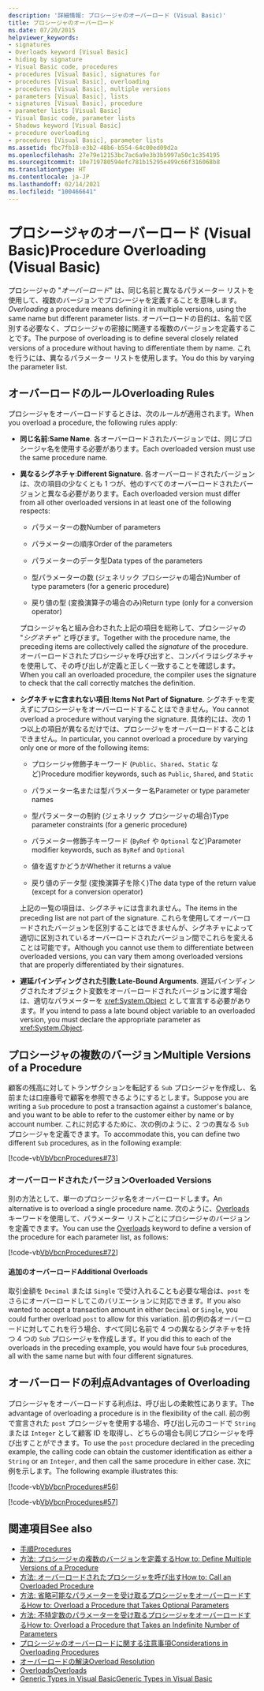 ```yaml
---
description: '詳細情報: プロシージャのオーバーロード (Visual Basic)'
title: プロシージャのオーバーロード
ms.date: 07/20/2015
helpviewer_keywords:
- signatures
- Overloads keyword [Visual Basic]
- hiding by signature
- Visual Basic code, procedures
- procedures [Visual Basic], signatures for
- procedures [Visual Basic], overloading
- procedures [Visual Basic], multiple versions
- parameters [Visual Basic], lists
- signatures [Visual Basic], procedure
- parameter lists [Visual Basic]
- Visual Basic code, parameter lists
- Shadows keyword [Visual Basic]
- procedure overloading
- procedures [Visual Basic], parameter lists
ms.assetid: fbc7fb18-e3b2-48b6-b554-64c00ed09d2a
ms.openlocfilehash: 27e79e12153bc7ac6a9e3b3b5997a50c1c354195
ms.sourcegitcommit: 10e719780594efc781b15295e499c66f316068b8
ms.translationtype: HT
ms.contentlocale: ja-JP
ms.lasthandoff: 02/14/2021
ms.locfileid: "100466641"
---
```

# <a name="procedure-overloading-visual-basic"></a><span data-ttu-id="a370f-103">プロシージャのオーバーロード (Visual Basic)</span><span class="sxs-lookup"><span data-stu-id="a370f-103">Procedure Overloading (Visual Basic)</span></span>

<span data-ttu-id="a370f-104">プロシージャの "*オーバーロード*" は、同じ名前と異なるパラメーター リストを使用して、複数のバージョンでプロシージャを定義することを意味します。</span><span class="sxs-lookup"><span data-stu-id="a370f-104">*Overloading* a procedure means defining it in multiple versions, using the same name but different parameter lists.</span></span> <span data-ttu-id="a370f-105">オーバーロードの目的は、名前で区別する必要なく、プロシージャの密接に関連する複数のバージョンを定義することです。</span><span class="sxs-lookup"><span data-stu-id="a370f-105">The purpose of overloading is to define several closely related versions of a procedure without having to differentiate them by name.</span></span> <span data-ttu-id="a370f-106">これを行うには、異なるパラメーター リストを使用します。</span><span class="sxs-lookup"><span data-stu-id="a370f-106">You do this by varying the parameter list.</span></span>

## <a name="overloading-rules"></a><span data-ttu-id="a370f-107">オーバーロードのルール</span><span class="sxs-lookup"><span data-stu-id="a370f-107">Overloading Rules</span></span>

<span data-ttu-id="a370f-108">プロシージャをオーバーロードするときは、次のルールが適用されます。</span><span class="sxs-lookup"><span data-stu-id="a370f-108">When you overload a procedure, the following rules apply:</span></span>

- <span data-ttu-id="a370f-109">**同じ名前**:</span><span class="sxs-lookup"><span data-stu-id="a370f-109">**Same Name**.</span></span> <span data-ttu-id="a370f-110">各オーバーロードされたバージョンでは、同じプロシージャ名を使用する必要があります。</span><span class="sxs-lookup"><span data-stu-id="a370f-110">Each overloaded version must use the same procedure name.</span></span>

- <span data-ttu-id="a370f-111">**異なるシグネチャ**:</span><span class="sxs-lookup"><span data-stu-id="a370f-111">**Different Signature**.</span></span> <span data-ttu-id="a370f-112">各オーバーロードされたバージョンは、次の項目の少なくとも 1 つが、他のすべてのオーバーロードされたバージョンと異なる必要があります。</span><span class="sxs-lookup"><span data-stu-id="a370f-112">Each overloaded version must differ from all other overloaded versions in at least one of the following respects:</span></span>

  - <span data-ttu-id="a370f-113">パラメーターの数</span><span class="sxs-lookup"><span data-stu-id="a370f-113">Number of parameters</span></span>

  - <span data-ttu-id="a370f-114">パラメーターの順序</span><span class="sxs-lookup"><span data-stu-id="a370f-114">Order of the parameters</span></span>

  - <span data-ttu-id="a370f-115">パラメーターのデータ型</span><span class="sxs-lookup"><span data-stu-id="a370f-115">Data types of the parameters</span></span>

  - <span data-ttu-id="a370f-116">型パラメーターの数 (ジェネリック プロシージャの場合)</span><span class="sxs-lookup"><span data-stu-id="a370f-116">Number of type parameters (for a generic procedure)</span></span>

  - <span data-ttu-id="a370f-117">戻り値の型 (変換演算子の場合のみ)</span><span class="sxs-lookup"><span data-stu-id="a370f-117">Return type (only for a conversion operator)</span></span>

  <span data-ttu-id="a370f-118">プロシージャ名と組み合わされた上記の項目を総称して、プロシージャの "*シグネチャ*" と呼びます。</span><span class="sxs-lookup"><span data-stu-id="a370f-118">Together with the procedure name, the preceding items are collectively called the *signature* of the procedure.</span></span> <span data-ttu-id="a370f-119">オーバーロードされたプロシージャを呼び出すと、コンパイラはシグネチャを使用して、その呼び出しが定義と正しく一致することを確認します。</span><span class="sxs-lookup"><span data-stu-id="a370f-119">When you call an overloaded procedure, the compiler uses the signature to check that the call correctly matches the definition.</span></span>

- <span data-ttu-id="a370f-120">**シグネチャに含まれない項目**:</span><span class="sxs-lookup"><span data-stu-id="a370f-120">**Items Not Part of Signature**.</span></span> <span data-ttu-id="a370f-121">シグネチャを変えずにプロシージャをオーバーロードすることはできません。</span><span class="sxs-lookup"><span data-stu-id="a370f-121">You cannot overload a procedure without varying the signature.</span></span> <span data-ttu-id="a370f-122">具体的には、次の 1 つ以上の項目が異なるだけでは、プロシージャをオーバーロードすることはできません。</span><span class="sxs-lookup"><span data-stu-id="a370f-122">In particular, you cannot overload a procedure by varying only one or more of the following items:</span></span>

  - <span data-ttu-id="a370f-123">プロシージャ修飾子キーワード (`Public`、`Shared`、`Static` など)</span><span class="sxs-lookup"><span data-stu-id="a370f-123">Procedure modifier keywords, such as `Public`, `Shared`, and `Static`</span></span>

  - <span data-ttu-id="a370f-124">パラメーター名または型パラメーター名</span><span class="sxs-lookup"><span data-stu-id="a370f-124">Parameter or type parameter names</span></span>

  - <span data-ttu-id="a370f-125">型パラメーターの制約 (ジェネリック プロシージャの場合)</span><span class="sxs-lookup"><span data-stu-id="a370f-125">Type parameter constraints (for a generic procedure)</span></span>

  - <span data-ttu-id="a370f-126">パラメーター修飾子キーワード (`ByRef` や `Optional` など)</span><span class="sxs-lookup"><span data-stu-id="a370f-126">Parameter modifier keywords, such as `ByRef` and `Optional`</span></span>

  - <span data-ttu-id="a370f-127">値を返すかどうか</span><span class="sxs-lookup"><span data-stu-id="a370f-127">Whether it returns a value</span></span>

  - <span data-ttu-id="a370f-128">戻り値のデータ型 (変換演算子を除く)</span><span class="sxs-lookup"><span data-stu-id="a370f-128">The data type of the return value (except for a conversion operator)</span></span>

  <span data-ttu-id="a370f-129">上記の一覧の項目は、シグネチャには含まれません。</span><span class="sxs-lookup"><span data-stu-id="a370f-129">The items in the preceding list are not part of the signature.</span></span> <span data-ttu-id="a370f-130">これらを使用してオーバーロードされたバージョンを区別することはできませんが、シグネチャによって適切に区別されているオーバーロードされたバージョン間でこれらを変えることは可能です。</span><span class="sxs-lookup"><span data-stu-id="a370f-130">Although you cannot use them to differentiate between overloaded versions, you can vary them among overloaded versions that are properly differentiated by their signatures.</span></span>

- <span data-ttu-id="a370f-131">**遅延バインディングされた引数**:</span><span class="sxs-lookup"><span data-stu-id="a370f-131">**Late-Bound Arguments**.</span></span> <span data-ttu-id="a370f-132">遅延バインディングされたオブジェクト変数をオーバーロードされたバージョンに渡す場合は、適切なパラメーターを <xref:System.Object> として宣言する必要があります。</span><span class="sxs-lookup"><span data-stu-id="a370f-132">If you intend to pass a late bound object variable to an overloaded version, you must declare the appropriate parameter as <xref:System.Object>.</span></span>

## <a name="multiple-versions-of-a-procedure"></a><span data-ttu-id="a370f-133">プロシージャの複数のバージョン</span><span class="sxs-lookup"><span data-stu-id="a370f-133">Multiple Versions of a Procedure</span></span>

<span data-ttu-id="a370f-134">顧客の残高に対してトランザクションを転記する `Sub` プロシージャを作成し、名前または口座番号で顧客を参照できるようにするとします。</span><span class="sxs-lookup"><span data-stu-id="a370f-134">Suppose you are writing a `Sub` procedure to post a transaction against a customer's balance, and you want to be able to refer to the customer either by name or by account number.</span></span> <span data-ttu-id="a370f-135">これに対応するために、次の例のように、2 つの異なる `Sub` プロシージャを定義できます。</span><span class="sxs-lookup"><span data-stu-id="a370f-135">To accommodate this, you can define two different `Sub` procedures, as in the following example:</span></span>

[!code-vb[VbVbcnProcedures#73](~/samples/snippets/visualbasic/VS_Snippets_VBCSharp/VbVbcnProcedures/VB/Class1.vb#73)]

### <a name="overloaded-versions"></a><span data-ttu-id="a370f-136">オーバーロードされたバージョン</span><span class="sxs-lookup"><span data-stu-id="a370f-136">Overloaded Versions</span></span>

<span data-ttu-id="a370f-137">別の方法として、単一のプロシージャ名をオーバーロードします。</span><span class="sxs-lookup"><span data-stu-id="a370f-137">An alternative is to overload a single procedure name.</span></span> <span data-ttu-id="a370f-138">次のように、[Overloads](../../../language-reference/modifiers/overloads.md) キーワードを使用して、パラメーター リストごとにプロシージャのバージョンを定義できます。</span><span class="sxs-lookup"><span data-stu-id="a370f-138">You can use the [Overloads](../../../language-reference/modifiers/overloads.md) keyword to define a version of the procedure for each parameter list, as follows:</span></span>

[!code-vb[VbVbcnProcedures#72](~/samples/snippets/visualbasic/VS_Snippets_VBCSharp/VbVbcnProcedures/VB/Class1.vb#72)]

#### <a name="additional-overloads"></a><span data-ttu-id="a370f-139">追加のオーバーロード</span><span class="sxs-lookup"><span data-stu-id="a370f-139">Additional Overloads</span></span>

<span data-ttu-id="a370f-140">取引金額を `Decimal` または `Single` で受け入れることも必要な場合は、`post` をさらにオーバーロードしてこのバリエーションに対応できます。</span><span class="sxs-lookup"><span data-stu-id="a370f-140">If you also wanted to accept a transaction amount in either `Decimal` or `Single`, you could further overload `post` to allow for this variation.</span></span> <span data-ttu-id="a370f-141">前の例の各オーバーロードに対してこれを行う場合、すべて同じ名前で 4 つの異なるシグネチャを持つ 4 つの `Sub` プロシージャを作成します。</span><span class="sxs-lookup"><span data-stu-id="a370f-141">If you did this to each of the overloads in the preceding example, you would have four `Sub` procedures, all with the same name but with four different signatures.</span></span>

## <a name="advantages-of-overloading"></a><span data-ttu-id="a370f-142">オーバーロードの利点</span><span class="sxs-lookup"><span data-stu-id="a370f-142">Advantages of Overloading</span></span>

<span data-ttu-id="a370f-143">プロシージャをオーバーロードする利点は、呼び出しの柔軟性にあります。</span><span class="sxs-lookup"><span data-stu-id="a370f-143">The advantage of overloading a procedure is in the flexibility of the call.</span></span> <span data-ttu-id="a370f-144">前の例で宣言された `post` プロシージャを使用する場合、呼び出し元のコードで `String` または `Integer` として顧客 ID を取得し、どちらの場合も同じプロシージャを呼び出すことができます。</span><span class="sxs-lookup"><span data-stu-id="a370f-144">To use the `post` procedure declared in the preceding example, the calling code can obtain the customer identification as either a `String` or an `Integer`, and then call the same procedure in either case.</span></span> <span data-ttu-id="a370f-145">次に例を示します。</span><span class="sxs-lookup"><span data-stu-id="a370f-145">The following example illustrates this:</span></span>

[!code-vb[VbVbcnProcedures#56](~/samples/snippets/visualbasic/VS_Snippets_VBCSharp/VbVbcnProcedures/VB/Class1.vb#56)]

[!code-vb[VbVbcnProcedures#57](~/samples/snippets/visualbasic/VS_Snippets_VBCSharp/VbVbcnProcedures/VB/Class1.vb#57)]

## <a name="see-also"></a><span data-ttu-id="a370f-146">関連項目</span><span class="sxs-lookup"><span data-stu-id="a370f-146">See also</span></span>

- [<span data-ttu-id="a370f-147">手順</span><span class="sxs-lookup"><span data-stu-id="a370f-147">Procedures</span></span>](./index.md)
- [<span data-ttu-id="a370f-148">方法: プロシージャの複数のバージョンを定義する</span><span class="sxs-lookup"><span data-stu-id="a370f-148">How to: Define Multiple Versions of a Procedure</span></span>](./how-to-define-multiple-versions-of-a-procedure.md)
- [<span data-ttu-id="a370f-149">方法: オーバーロードされたプロシージャを呼び出す</span><span class="sxs-lookup"><span data-stu-id="a370f-149">How to: Call an Overloaded Procedure</span></span>](./how-to-call-an-overloaded-procedure.md)
- [<span data-ttu-id="a370f-150">方法: 省略可能なパラメーターを受け取るプロシージャをオーバーロードする</span><span class="sxs-lookup"><span data-stu-id="a370f-150">How to: Overload a Procedure that Takes Optional Parameters</span></span>](./how-to-overload-a-procedure-that-takes-optional-parameters.md)
- [<span data-ttu-id="a370f-151">方法: 不特定数のパラメーターを受け取るプロシージャをオーバーロードする</span><span class="sxs-lookup"><span data-stu-id="a370f-151">How to: Overload a Procedure that Takes an Indefinite Number of Parameters</span></span>](./how-to-overload-a-procedure-that-takes-an-indefinite-number-of-parameters.md)
- [<span data-ttu-id="a370f-152">プロシージャのオーバーロードに関する注意事項</span><span class="sxs-lookup"><span data-stu-id="a370f-152">Considerations in Overloading Procedures</span></span>](./considerations-in-overloading-procedures.md)
- [<span data-ttu-id="a370f-153">オーバーロードの解決</span><span class="sxs-lookup"><span data-stu-id="a370f-153">Overload Resolution</span></span>](./overload-resolution.md)
- [<span data-ttu-id="a370f-154">Overloads</span><span class="sxs-lookup"><span data-stu-id="a370f-154">Overloads</span></span>](../../../language-reference/modifiers/overloads.md)
- [<span data-ttu-id="a370f-155">Generic Types in Visual Basic</span><span class="sxs-lookup"><span data-stu-id="a370f-155">Generic Types in Visual Basic</span></span>](../data-types/generic-types.md)
